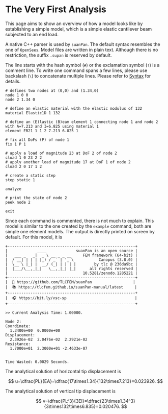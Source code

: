 # The Very First Analysis

This page aims to show an overview of how a model looks like by establishing a simple model, which is a simple elastic
cantilever beam subjected to an end load.

A native C++ parser is used by `suanPan`.
The default syntax resembles the one of `OpenSees`.
Model files are written in plain text.
Although there is no restriction, the suffix `.supan` is reserved by default.

The line starts with the hash symbol (`#`) or the exclamation symbol (`!`) is a comment line.
To write one command spans a few lines, please use backslash (`\`) to concatenate multiple lines.
Please refer to [Syntax](Syntax.md) for details.

```
# defines two nodes at (0,0) and (1.34,0)
node 1 0 0
node 2 1.34 0

# define an elastic material with the elastic modulus of 132
material Elastic1D 1 132

# define an (E)lastic (B)eam element 1 connecting node 1 and node 2 with A=7.213 and I=6.825 using material 1
element EB21 1 1 2 7.213 6.825 1

# fix all DoFs (P) of node 1
fix 1 P 1

# apply a load of magnitude 23 at DoF 2 of node 2
cload 1 0 23 2 2
# apply another load of magnitude 17 at DoF 1 of node 2
cload 2 0 17 1 2

# create a static step
step static 1

analyze

# print the state of node 2
peek node 2

exit
```

Since each command is commented, there is not much to explain.
This model is similar to the one created by the `example` command, both are simple one element models.
The output is directly printed on screen by default. For this model, it is

```
+--------------------------------------------------------+
|             ____             suanPan is an open source |
|   ___ _   _|  _ \ __ _ _ __     FEM framework (64-bit) |
|  / __| | | | |_) / _` | '_ \           Canopus (3.8.0) |
|  \__ \ |_| |  __/ (_| | | | |        by tlc @ 236da9bc |
|  |___/\__,_|_|   \__,_|_| |_|      all rights reserved |
|                                 10.5281/zenodo.1285221 |
+--------------------------------------------------------+
|  🧮 https://github.com/TLCFEM/suanPan                  |
|  📚 https://tlcfem.github.io/suanPan-manual/latest     |
+--------------------------------------------------------+
|  🎧 https://bit.ly/vsc-sp                              |
+--------------------------------------------------------+

>> Current Analysis Time: 1.00000.

Node 2:
Coordinate:
  1.3400e+00  0.0000e+00
Displacement:
  2.3926e-02  2.0476e-02  2.2921e-02
Resistance:
  1.7000e+01  2.3000e+01 -2.4633e-07


Time Wasted: 0.0029 Seconds.
```

The analytical solution of horizontal tip displacement is

$$
u=\dfrac{PL}{EA}=\dfrac{17\times1.34}{132\times7.213}=0.023926.
$$

The analytical solution of vertical tip displacement is

$$
v=\dfrac{PL^3}{3EI}=\dfrac{23\times1.34^3}{3\times132\times6.835}=0.020476.
$$
